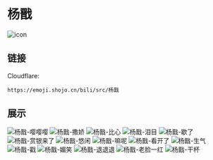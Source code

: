 # 杨戬
![icon](https://emoji.shojo.cn/bili/src/杨戬/icon.png)
## 链接
Cloudflare:
```
https://emoji.shojo.cn/bili/src/杨戬
```
## 展示
![杨戬-嘤嘤嘤](https://emoji.shojo.cn/bili/src/杨戬/杨戬-嘤嘤嘤.png)
![杨戬-撒娇](https://emoji.shojo.cn/bili/src/杨戬/杨戬-撒娇.png)
![杨戬-比心](https://emoji.shojo.cn/bili/src/杨戬/杨戬-比心.png)
![杨戬-泪目](https://emoji.shojo.cn/bili/src/杨戬/杨戬-泪目.png)
![杨戬-歇了](https://emoji.shojo.cn/bili/src/杨戬/杨戬-歇了.png)
![杨戬-赏银来了](https://emoji.shojo.cn/bili/src/杨戬/杨戬-赏银来了.png)
![杨戬-悠闲](https://emoji.shojo.cn/bili/src/杨戬/杨戬-悠闲.png)
![杨戬-嘛呢](https://emoji.shojo.cn/bili/src/杨戬/杨戬-嘛呢.png)
![杨戬-看开了](https://emoji.shojo.cn/bili/src/杨戬/杨戬-看开了.png)
![杨戬-生气](https://emoji.shojo.cn/bili/src/杨戬/杨戬-生气.png)
![杨戬-戳](https://emoji.shojo.cn/bili/src/杨戬/杨戬-戳.png)
![杨戬-媚笑](https://emoji.shojo.cn/bili/src/杨戬/杨戬-媚笑.png)
![杨戬-退退退](https://emoji.shojo.cn/bili/src/杨戬/杨戬-退退退.png)
![杨戬-老脸一红](https://emoji.shojo.cn/bili/src/杨戬/杨戬-老脸一红.png)
![杨戬-干杯](https://emoji.shojo.cn/bili/src/杨戬/杨戬-干杯.png)
